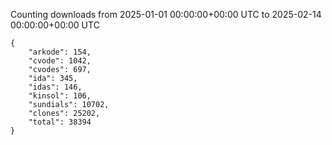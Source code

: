 
Counting downloads from 2025-01-01 00:00:00+00:00 UTC to 2025-02-14 00:00:00+00:00 UTC

```
{
    "arkode": 154,
    "cvode": 1042,
    "cvodes": 697,
    "ida": 345,
    "idas": 146,
    "kinsol": 106,
    "sundials": 10702,
    "clones": 25202,
    "total": 38394
}
```
